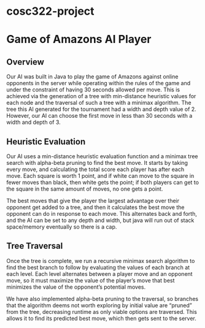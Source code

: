 # cosc322-project

<h1> Game of Amazons AI Player</h1>

<h2> Overview </h2>
Our AI was built in Java to play the game of Amazons against online opponents in the server while operating within the rules of the game and under the constraint of having 30 seconds allowed per move. This is achieved via the generation of a tree with min-distance heuristic values for each node and the traversal of such a tree with a minimax algorithm. The tree this AI generated for the tournament had a width and depth value of 2. However, our AI can choose the first move in less than 30 seconds with a width and depth of 3.

<h2> Heuristic Evaluation </h2>
Our AI uses a min-distance heuristic evaluation function and a minimax tree search with alpha-beta pruning to find the best move. It starts by taking every move, and calculating the total score each player has after each move. Each square is worth 1 point, and if white can move to the square in fewer moves than black, then white gets the point; if both players can get to the square in the same amount of moves, no one gets a point. 

The best moves that give the player the largest advantage over their opponent get added to a tree, and then it calculates the best move the opponent can do in response to each move. This alternates back and forth, and the AI can be set to any depth and width, but java will run out of stack space/memory eventually so there is a cap.

<h2> Tree Traversal </h2>
Once the tree is complete, we run a recursive minimax search algorithm to find the best branch to follow by evaluating the values of each branch at each level. Each level alternates between a player move and an opponent move, so it must maximize the value of the player’s move that best minimizes the value of the opponent’s potential moves. 
 
We have also implemented alpha-beta pruning to the traversal, so branches that the algorithm deems not worth exploring by initial value are “pruned” from the tree, decreasing runtime as only viable options are traversed. This allows it to find its predicted best move, which then gets sent to the server. 

